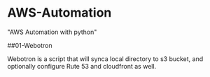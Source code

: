 # AWS-Automation

"AWS Automation with python"

##01-Webotron

Webotron is a script that will synca local directory to s3 bucket, and optionally configure Rute 53 and cloudfront as well.